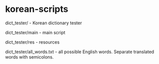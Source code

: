 # korean-scripts

dict_tester/ - Korean dictionary tester

dict_tester/main - main script

dict_tester/res - resources

dict_tester/all_words.txt - all possible English words. Separate translated words with semicolons.
